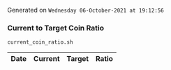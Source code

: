 Generated on `Wednesday 06-October-2021 at 19:12:56`

### Current to Target Coin Ratio
`current_coin_ratio.sh`

Date|Current|Target|Ratio
---|---|---|---

